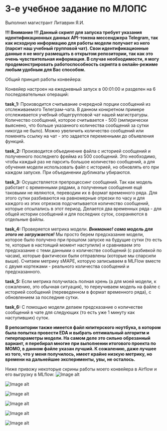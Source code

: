 # 3-е учебное задание по МЛОПС

Выполнил магистрант Литаврин Я.И.

**!!! Внимание !!! Данный скрипт для запуска требует указания идентификационных данных API-токена мессенджера Telegram, так как исходную информацию для работы модели получает из него (парсит наш учебный групповой чат). Свои идентификационные данные я не могу размещать в открытом репозитории, так как это очень чувствительная информация. В случае необходимости, я могу продемонстрировать работоспособность скрипта в онлайн-режиме любым удобным для Вас способом.**

Общий принцип работы конвейера:

Конвейер настроен на ежедневный запуск в 00:01:00 и разделен на 6 последовательных операций:

**task_1:** Производится считывание очередной порции сообщений из отслеживаемого Телеграм-чата. В данном конкретном примере отслеживается учебный общегрупповой чат нашей магистратуры. Количество сообщений, которое считывается - 500 (эмпирически выяснено, что больше указанного количества сообщений за сутки никогда не было). Можно увеличить количество сообщений или поменять ссылку на чат - это задается переменными до объявления функций.

**task_2:** Производится объединение файла с историей сообщений и полученного последнего фрейма из 500 сообщений. Это необходимо, чтобы каждый раз не парсить большое количество сообщений, а для обучения модели использовать файл с историей, но обновлять его при каждом запуске. При объединении дубликаты убираются.

**task_3:** Осуществляется препроцессинг сообщений. Так как модель работает с временными рядами, а полученные сообщения ещё таковыми не являются, переводим их в формат временного ряда. Для этого сутки разбиваются на равномерные отрезки по часу и для каждого из этих отрезков подсчитывается количество сообщений, которые отсылались в этот период. Делается два временных ряда - для общей истории сообщений и для последних суток, сохраняются в отдельные файлы.

**task_4:** Проверяется метрика модели. ***Внимание! сама модель для этого не загружается!*** Мы просто берем предсказание модели, которое было получено при прошлом запуске на будущие сутки (то есть те, которые в настоящий момент наступили) и сравниваем это предсказание с теми данными о количестве сообщений (с разбивкой по часам), которые фактически были отправлены (которые мы спарсили выше). Считаем метрику sMAPE, которую записываем в MLFlow вместе с двумя кортежами - реального количества сообщений и предсказанного.

**task_5:** Если метрика получилась полная хрень (а для моей модели, к сожалению, это обычная ситуация), то переучиваем модель на файле с историей сообщений (переведенном в формат временного ряда), с обновлением за последние сутки. 

**task_6:** С помощью модели делаем предсказание о количестве сообщений в чате для следующих (то есть уже 1 минуту как наступивших) суток. 


**В репозитории также имеется файл юпитерского ноутбука, в котором была попытка провести EDA и выбрать оптимальный алгоритм и гиперпараметры модели. На самом деле это сильно обрезанный вариант, я перебирал многие при выполнении итогового проекта по МОМО, в данном файле указан лучший. К сожалению, даже лучшее из того, что у меня получилось, имеет крайне низкую метрику, но времени на дальнейшие эксперименты, увы, не осталось.**

Ниже привожу некоторые скрины работы моего конвейера в Airflow и его выгрузку в MLflow:
![Image alt](https://github.com/YaRoLit/Mlflow_Airflow/Screenshots/airflow_4.png)

![Image alt](https://github.com/YaRoLit/Mlflow_Airflow/Screenshots/airflow.png)

![Image alt](https://github.com/YaRoLit/Mlflow_Airflow/Screenshots/airflow_2.png)

![Image alt](https://github.com/YaRoLit/Mlflow_Airflow/Screenshots/airflow_3.png)

![Image alt](https://github.com/YaRoLit/Mlflow_Airflow/Screenshots/mlflow_1.png)

![Image alt](https://github.com/YaRoLit/Mlflow_Airflow/Screenshots/mlflow_2.png)
